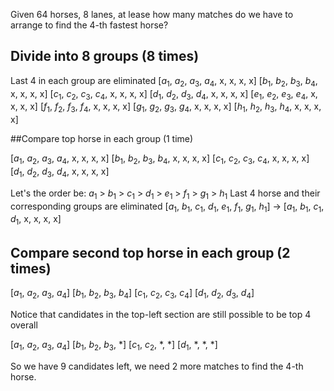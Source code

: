 Given 64 horses, 8 lanes, at lease how many matches do we have to arrange to find the 4-th fastest horse?

## Divide into 8 groups (8 times)
Last 4 in each group are eliminated
[$a_1$, $a_2$, $a_3$, $a_4$, x, x, x, x]
[$b_1$, $b_2$, $b_3$, $b_4$, x, x, x, x]
[$c_1$, $c_2$, $c_3$, $c_4$, x, x, x, x]
[$d_1$, $d_2$, $d_3$, $d_4$, x, x, x, x]
[$e_1$, $e_2$, $e_3$, $e_4$, x, x, x, x]
[$f_1$, $f_2$, $f_3$, $f_4$, x, x, x, x]
[$g_1$, $g_2$, $g_3$, $g_4$, x, x, x, x]
[$h_1$, $h_2$, $h_3$, $h_4$, x, x, x, x]

##Compare top horse in each group (1 time)

[$a_1$, $a_2$, $a_3$, $a_4$, x, x, x, x]
[$b_1$, $b_2$, $b_3$, $b_4$, x, x, x, x]
[$c_1$, $c_2$, $c_3$, $c_4$, x, x, x, x]
[$d_1$, $d_2$, $d_3$, $d_4$, x, x, x, x]

Let's the order be: $a_1$ > $b_1$ > $c_1$ > $d_1$ > $e_1$ > $f_1$ > $g_1$ > $h_1$
Last 4 horse and their corresponding groups are eliminated
[$a_1$, $b_1$, $c_1$, $d_1$, $e_1$, $f_1$, $g_1$, $h_1$] -> [$a_1$, $b_1$, $c_1$, $d_1$, x, x, x, x]

## Compare second top horse in each group (2 times)

[$a_1$, $a_2$, $a_3$, $a_4$]
[$b_1$, $b_2$, $b_3$, $b_4$]
[$c_1$, $c_2$, $c_3$, $c_4$]
[$d_1$, $d_2$, $d_3$, $d_4$]

Notice that candidates in the top-left section are still possible to be top 4 overall

[$a_1$, $a_2$, $a_3$, $a_4$]
[$b_1$, $b_2$, $b_3$, *]
[$c_1$, $c_2$, *, *]
[$d_1$, *, *, *]

So we have 9 candidates left, we need 2 more matches to find the 4-th horse.
